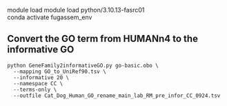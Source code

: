 module load module load python/3.10.13-fasrc01  
conda activate fugassem_env

## Convert the GO term from HUMANn4 to the informative GO
```
python GeneFamily2informativeGO.py go-basic.obo \
  --mapping GO_to_UniRef90.tsv \
  --informative 20 \
  --namespace CC \
  --terms-only \
  --outfile Cat_Dog_Human_GO_rename_main_lab_RM_pre_infor_CC_0924.tsv
```
